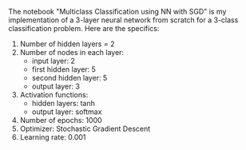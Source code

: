 The notebook "Multiclass Classification using NN with SGD" is my implementation of a 3-layer neural network from scratch for a 3-class classification problem. Here are the specifics:
1. Number of hidden layers = 2
2. Number of nodes in each layer:
    - input layer: 2
    - first hidden layer: 5
    - second hidden layer: 5
    - output layer: 3
3. Activation functions:
    - hidden layers: tanh
    - output layer: softmax
4. Number of epochs: 1000
5. Optimizer: Stochastic Gradient Descent
6. Learning rate: 0.001
